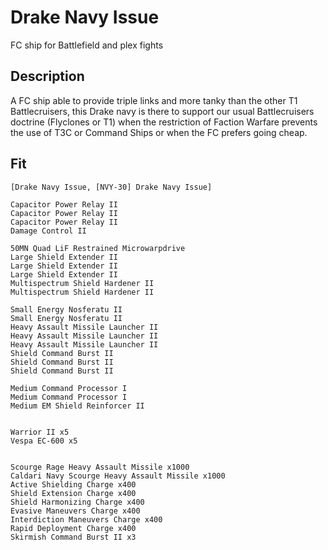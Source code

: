 # Drake Navy Issue

FC ship for Battlefield and plex fights

## Description

A FC ship able to provide triple links and more tanky than the other T1 Battlecruisers, this Drake navy is there to support our usual Battlecruisers doctrine (Flyclones or T1) when the restriction of Faction Warfare prevents the use of T3C or Command Ships or when the FC prefers going cheap.

## Fit

```
[Drake Navy Issue, [NVY-30] Drake Navy Issue]

Capacitor Power Relay II
Capacitor Power Relay II
Capacitor Power Relay II
Damage Control II

50MN Quad LiF Restrained Microwarpdrive
Large Shield Extender II
Large Shield Extender II
Large Shield Extender II
Multispectrum Shield Hardener II
Multispectrum Shield Hardener II

Small Energy Nosferatu II
Small Energy Nosferatu II
Heavy Assault Missile Launcher II
Heavy Assault Missile Launcher II
Heavy Assault Missile Launcher II
Shield Command Burst II
Shield Command Burst II
Shield Command Burst II

Medium Command Processor I
Medium Command Processor I
Medium EM Shield Reinforcer II


Warrior II x5
Vespa EC-600 x5


Scourge Rage Heavy Assault Missile x1000
Caldari Navy Scourge Heavy Assault Missile x1000
Active Shielding Charge x400
Shield Extension Charge x400
Shield Harmonizing Charge x400
Evasive Maneuvers Charge x400
Interdiction Maneuvers Charge x400
Rapid Deployment Charge x400
Skirmish Command Burst II x3
```
